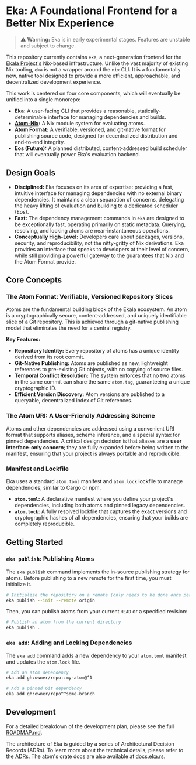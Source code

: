 # Eka: A Foundational Frontend for a Better Nix Experience

> ⚠️ **Warning:** Eka is in early experimental stages. Features are unstable and subject to change.

This repository currently contains `eka`, a next-generation frontend for the [Ekala Project's](https://github.com/ekala-project) Nix-based infrastructure. Unlike the vast majority of existing Nix tooling, `eka` is not a wrapper around the `nix` CLI. It is a fundamentally new, native tool designed to provide a more efficient, approachable, and decentralized development experience.

This work is centered on four core components, which will eventually be unified into a single monorepo:

- **Eka:** A user-facing CLI that provides a reasonable, statically-determinable interface for managing dependencies and builds.
- **[Atom-Nix][atom-nix]:** A Nix module system for evaluating atoms.
- **Atom Format:** A verifiable, versioned, and git-native format for publishing source code, designed for decentralized distribution and end-to-end integrity.
- **Eos (Future):** A planned distributed, content-addressed build scheduler that will eventually power Eka's evaluation backend.

## Design Goals

- **Disciplined:** Eka focuses on its area of expertise: providing a fast, intuitive interface for managing dependencies with no external binary dependencies. It maintains a clean separation of concerns, delegating the heavy lifting of evaluation and building to a dedicated scheduler (Eos).
- **Fast:** The dependency management commands in `eka` are designed to be exceptionally fast, operating primarily on static metadata. Querying, resolving, and locking atoms are near-instantaneous operations.
- **Conceptually High-Level:** Developers care about packages, versions, security, and reproducibility, not the nitty-gritty of Nix derivations. Eka provides an interface that speaks to developers at their level of concern, while still providing a powerful gateway to the guarantees that Nix and the Atom Format provide.

## Core Concepts

### The Atom Format: Verifiable, Versioned Repository Slices

Atoms are the fundamental building block of the Ekala ecosystem. An atom is a cryptographically secure, content-addressed, and uniquely identifiable slice of a Git repository. This is achieved through a git-native publishing model that eliminates the need for a central registry.

**Key Features:**

- **Repository Identity:** Every repository of atoms has a unique identity derived from its root commit.
- **Git-Native Publishing:** Atoms are published as new, lightweight references to pre-existing Git objects, with no copying of source files.
- **Temporal Conflict Resolution:** The system enforces that no two atoms in the same commit can share the same `atom.tag`, guaranteeing a unique cryptographic ID.
- **Efficient Version Discovery:** Atom versions are published to a queryable, decentralized index of Git references.

### The Atom URI: A User-Friendly Addressing Scheme

Atoms and other dependencies are addressed using a convenient URI format that supports aliases, scheme inference, and a special syntax for pinned dependencies. A critical design decision is that aliases are a **user interface-only concern**; they are fully expanded before being written to the manifest, ensuring that your project is always portable and reproducible.

### Manifest and Lockfile

Eka uses a standard `atom.toml` manifest and `atom.lock` lockfile to manage dependencies, similar to Cargo or npm.

- **`atom.toml`:** A declarative manifest where you define your project's dependencies, including both atoms and pinned legacy dependencies.
- **`atom.lock`:** A fully resolved lockfile that captures the exact versions and cryptographic hashes of all dependencies, ensuring that your builds are completely reproducible.

## Getting Started

### `eka publish`: Publishing Atoms

The `eka publish` command implements the in-source publishing strategy for atoms. Before publishing to a new remote for the first time, you must initialize it.

```bash
# Initialize the repository on a remote (only needs to be done once per remote).
eka publish --init --remote origin
```

Then, you can publish atoms from your current `HEAD` or a specified revision:

```bash
# Publish an atom from the current directory
eka publish .
```

<!-- Placeholder for asciinema demo of eka publish -->

### `eka add`: Adding and Locking Dependencies

The `eka add` command adds a new dependency to your `atom.toml` manifest and updates the `atom.lock` file.

```bash
# Add an atom dependency
eka add gh:owner/repo::my-atom@^1

# Add a pinned Git dependency
eka add gh:owner/repo^^some-branch
```

<!-- Placeholder for asciinema demo of eka add -->

## Development

For a detailed breakdown of the development plan, please see the full [ROADMAP.md](./ROADMAP.md).

The architecture of Eka is guided by a series of Architectural Decision Records (ADRs). To learn more about the technical details, please refer to the [ADRs](./adrs). The atom's crate docs are also available at [docs.eka.rs][crate].

[eos]: https://github.com/ekala-project/eos-gateway
[atom-nix]: https://github.com/ekala-project/atom
[crate]: https://docs.eka.rs/atom
